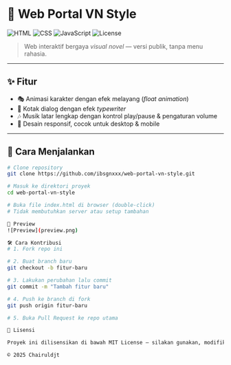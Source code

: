# 🌸 Web Portal VN Style

![HTML](https://img.shields.io/badge/HTML-5-orange?logo=html5&logoColor=white)
![CSS](https://img.shields.io/badge/CSS-3-blue?logo=css3&logoColor=white)
![JavaScript](https://img.shields.io/badge/JavaScript-ES6-yellow?logo=javascript&logoColor=black)
![License](https://img.shields.io/badge/License-MIT-green)

> Web interaktif bergaya *visual novel* — versi publik, tanpa menu rahasia.

---

## ✨ Fitur

- 🎭 Animasi karakter dengan efek melayang (*float animation*)  
- 💬 Kotak dialog dengan efek *typewriter*  
- 🎶 Musik latar lengkap dengan kontrol play/pause & pengaturan volume  
- 📱 Desain responsif, cocok untuk desktop & mobile  

---

## 🚀 Cara Menjalankan

```bash
# Clone repository
git clone https://github.com/ibsgnxxx/web-portal-vn-style.git

# Masuk ke direktori proyek
cd web-portal-vn-style

# Buka file index.html di browser (double-click)
# Tidak membutuhkan server atau setup tambahan

📸 Preview
![Preview](preview.png)

🛠️ Cara Kontribusi
# 1. Fork repo ini

# 2. Buat branch baru
git checkout -b fitur-baru

# 3. Lakukan perubahan lalu commit
git commit -m "Tambah fitur baru"

# 4. Push ke branch di fork
git push origin fitur-baru

# 5. Buka Pull Request ke repo utama

📜 Lisensi

Proyek ini dilisensikan di bawah MIT License — silakan gunakan, modifikasi, dan distribusikan ulang dengan menyertakan lisensi ini.

© 2025 Chairuldjt